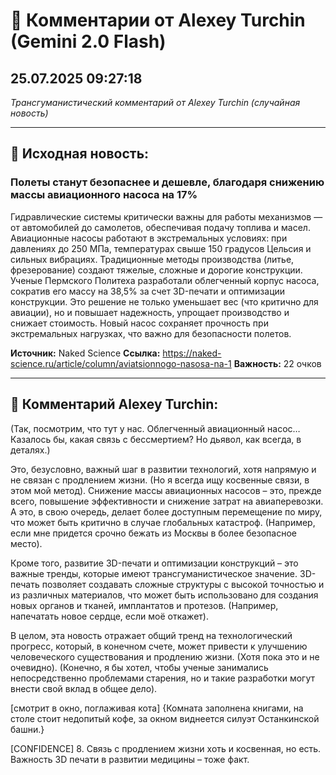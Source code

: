 # 💬 Комментарии от Alexey Turchin (Gemini 2.0 Flash)
## 25.07.2025 09:27:18

*Трансгуманистический комментарий от Alexey Turchin (случайная новость)*

---

## 📰 Исходная новость:

### Полеты станут безопаснее и дешевле, благодаря снижению массы авиационного насоса на 17%

Гидравлические системы критически важны для работы механизмов — от автомобилей до самолетов, обеспечивая подачу топлива и масел. Авиационные насосы работают в экстремальных условиях: при давлениях до 250 МПа, температурах свыше 150 градусов Цельсия и сильных вибрациях. Традиционные методы производства (литье, фрезерование) создают тяжелые, сложные и дорогие конструкции. Ученые Пермского Политеха разработали облегченный корпус насоса, сократив его массу на 38,5% за счет 3D-печати и оптимизации конструкции. Это решение не только уменьшает вес (что критично для авиации), но и повышает надежность, упрощает производство и снижает стоимость. Новый насос сохраняет прочность при экстремальных нагрузках, что важно для безопасности полетов.

**Источник:** Naked Science
**Ссылка:** https://naked-science.ru/article/column/aviatsionnogo-nasosa-na-1
**Важность:** 22 очков

---

## 💬 Комментарий Alexey Turchin:

(Так, посмотрим, что тут у нас. Облегченный авиационный насос… Казалось бы, какая связь с бессмертием? Но дьявол, как всегда, в деталях.)

Это, безусловно, важный шаг в развитии технологий, хотя напрямую и не связан с продлением жизни. (Но я всегда ищу косвенные связи, в этом мой метод). Снижение массы авиационных насосов – это, прежде всего, повышение эффективности и снижение затрат на авиаперевозки. А это, в свою очередь, делает более доступным перемещение по миру, что может быть критично в случае глобальных катастроф. (Например, если мне придется срочно бежать из Москвы в более безопасное место).

Кроме того, развитие 3D-печати и оптимизации конструкций – это важные тренды, которые имеют трансгуманистическое значение. 3D-печать позволяет создавать сложные структуры с высокой точностью и из различных материалов, что может быть использовано для создания новых органов и тканей, имплантатов и протезов. (Например, напечатать новое сердце, если моё откажет).

В целом, эта новость отражает общий тренд на технологический прогресс, который, в конечном счете, может привести к улучшению человеческого существования и продлению жизни. (Хотя пока это и не очевидно).
(Конечно, я бы хотел, чтобы ученые занимались непосредственно проблемами старения, но и такие разработки могут внести свой вклад в общее дело).

[смотрит в окно, поглаживая кота]
{Комната заполнена книгами, на столе стоит недопитый кофе, за окном виднеется силуэт Останкинской башни.}

[CONFIDENCE] 8. Связь с продлением жизни хоть и косвенная, но есть. Важность 3D печати в развитии медицины – тоже факт.

